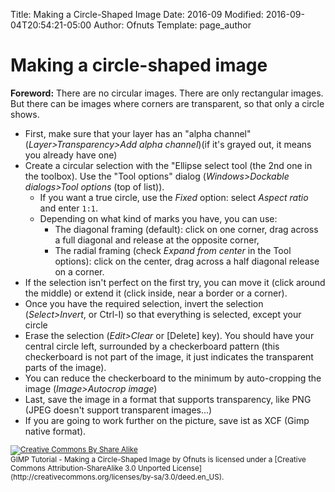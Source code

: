 Title: Making a Circle-Shaped Image
Date: 2016-09
Modified: 2016-09-04T20:54:21-05:00
Author: Ofnuts
Template: page_author

Making a circle-shaped image
============================

**Foreword:** There are no circular images. There are only rectangular images. 
But there can be images where corners are transparent, so that only a circle shows.

* First, make sure that your layer has an "alpha channel" (*Layer>Transparency>Add alpha channel*)(if it's grayed out, it means you already have one)
* Create a circular selection with the "Ellipse select tool (the 2nd one in the toolbox). 
Use the "Tool options" dialog (*Windows>Dockable dialogs>Tool options* (top of list)). 
    * If you want a true circle, use the *Fixed* option: select *Aspect ratio* and enter `1:1`. 
    * Depending on what kind of marks you have, you can use: 
        * The diagonal framing (default): click on one corner, drag across a full diagonal and release at the opposite corner, 
        * The radial framing (check *Expand from center* in the Tool options): click on the center, drag across a half diagonal release on a corner.
* If the selection isn't perfect on the first try, you can move it (click around the middle) or extend it (click inside, near a border or a corner).
* Once you have the required selection, invert the selection (*Select>Invert*, or Ctrl-I) so that everything is selected, except your circle
* Erase the selection (*Edit>Clear* or [Delete] key). You should have your central circle left, surrounded by a checkerboard pattern 
(this checkerboard is not part of the image, it just indicates the transparent parts of the image).
* You can reduce the checkerboard to the minimum by auto-cropping the image (*Image>Autocrop image*)
* Last, save the image in a format that supports transparency, like PNG (JPEG doesn't support transparent images...)
* If you are going to work further on the picture, save ist as XCF (Gimp native format).


<small>
<a href='http://creativecommons.org/licenses/by-sa/3.0/deed.en_US'>
<img class='cc-badge' src='http://i.creativecommons.org/l/by-sa/3.0/80x15.png' alt='Creative Commons By Share Alike'/>
</a>
<br/>
<span xmlns:dct="http://purl.org/dc/terms/">GIMP Tutorial - Making a Circle-Shaped Image</span> by Ofnuts is licensed under a [Creative Commons Attribution-ShareAlike 3.0 Unported License](http://creativecommons.org/licenses/by-sa/3.0/deed.en_US).</small>
